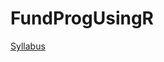 # FundProgUsingR
<a href="https://qfcatmsu.github.io/FundProgUsingR/lessons/0-01-IntroductionAndSyllabus.html">Syllabus</a>

